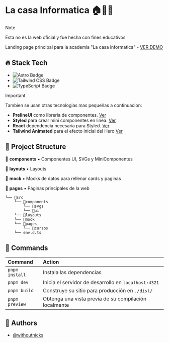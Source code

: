 
# La casa Informatica 🏠🧑‍💻

> [!NOTE]
> Esta no es la web oficial y fue hecha con fines educativos

Landing page principal para la academia "La casa informatica" - [VER DEMO](https://no-official-lcinformatica.netlify.app)

## 🔥 Stack Tech

- ![Astro Badge](https://img.shields.io/badge/Astro-BC52EE?logo=astro&logoColor=fff&style=for-the-badge)
- ![Tailwind CSS Badge](https://img.shields.io/badge/Tailwind%20CSS-06B6D4?logo=tailwindcss&logoColor=fff&style=for-the-badge)
- ![TypeScript Badge](https://img.shields.io/badge/TypeScript-3178C6?logo=typescript&logoColor=fff&style=for-the-badge)

> [!IMPORTANT]
> Tambien se usan otras tecnologias mas pequeñas a continuacion:

- **PrelineUI** como libreria de componentes. [Ver](https://preline.co/index.html)
- **Styled** para crear mini componentes en linea. [Ver](https://github.com/master-co/styled?tab=readme-ov-file)
- **React** dependencia necesaria para Styled. [Ver](https://es.react.dev/)
- **Tailwind Animated** para el efecto inicial del  Hero [Ver](https://github.com/new-data-services/tailwindcss-animated)

## 🚀 Project Structure

📁 **components** ▪️ Componentes UI, SVGs y MiniComponentes

📁 **layouts** ▪️ Layouts

📁 **mock** ▪️ Mocks de datos para rellenar cards y paginas

📁 **pages** ▪️ Páginas principales de la web

```
└── 📁src
    └── 📁components
        └── 📁svgs
        └── 📁ui
    └── 📁layouts
    └── 📁mock
    └── 📁pages
        └── 📁cursos
    └── env.d.ts
```


## 🧞 Commands

| Command                   | Action                                           |
| :------------------------ | :----------------------------------------------- |
| `pnpm install`             | Instala las dependencias                            |
| `pnpm dev`             | Inicia el servidor de desarrollo en `localhost:4321`      |
| `pnpm build`           | Construye su sitio para producción en `./dist/`          |
| `pnpm preview`         | Obtenga una vista previa de su compilación localmente     |

## 👀 Authors

- [@withoutnicks](https://github.com/withoutnicks)

